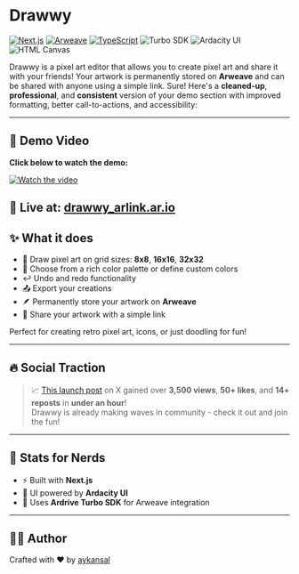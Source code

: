 # Drawwy

[![Next.js](https://img.shields.io/badge/Next.js-black?logo=next.js&logoColor=white&style=for-the-badge)](https://nextjs.org/)
[![Arweave](https://img.shields.io/badge/Arweave-Blockchain-0A2A66?logo=arweave&logoColor=white&style=for-the-badge)](https://arweave.org/)
[![TypeScript](https://img.shields.io/badge/TypeScript-3178c6?logo=typescript&logoColor=white&style=for-the-badge)](https://typescriptlang.org/)
![Turbo SDK](https://img.shields.io/badge/Turbo%20SDK-Developer%20Tools-007acc?style=for-the-badge)
![Ardacity UI](https://img.shields.io/badge/UI-Ardacity%20UI-800080?style=for-the-badge)
![HTML Canvas](https://img.shields.io/badge/HTML%20Canvas-e34c26?logo=html5&logoColor=white&style=for-the-badge)

Drawwy is a pixel art editor that allows you to create pixel art and share it with your friends! Your artwork is permanently stored on **Arweave** and can be shared with anyone using a simple link.
Sure! Here's a **cleaned-up**, **professional**, and **consistent** version of your demo section with improved formatting, better call-to-actions, and accessibility:

---

## 🎥 Demo Video

**Click below to watch the demo:**

[![Watch the video](https://img.youtube.com/vi/WrIfs7LzcB4/maxresdefault.jpg)](https://www.youtube.com/watch?v=WrIfs7LzcB4)

## 🎨 Live at: [drawwy\_arlink.ar.io](https://drawwy_arlink.ar.io)

## ✨ What it does

- 🎨 Draw pixel art on grid sizes: **8x8**, **16x16**, **32x32**
- 🌈 Choose from a rich color palette or define custom colors
- ↩️ Undo and redo functionality
- 📤 Export your creations
- 🪶 Permanently store your artwork on **Arweave**
- 🔗 Share your artwork with a simple link

Perfect for creating retro pixel art, icons, or just doodling for fun!

---

## 🔥 Social Traction

> 📈 [This launch post](https://x.com/aykansal/status/1950930691853557855) on X gained over **3,500 views**, **50+ likes**, and **14+ reposts** in **under an hour**!  
Drawwy is already making waves in community - check it out and join the fun!

---

## 🧠 Stats for Nerds

- ⚡️ Built with **Next.js**
- 🧩 UI powered by **Ardacity UI**
- 💾 Uses **Ardrive Turbo SDK** for Arweave integration

---

## 👨‍🎨 Author

Crafted with ❤️ by [aykansal](https://x.com/aykansal)

